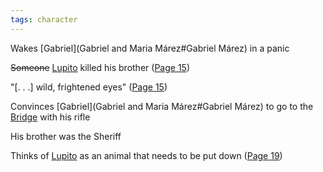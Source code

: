 ```yaml
---
tags: character
---
```

Wakes [Gabriel](Gabriel and Maria Márez#Gabriel Márez) in a panic

~~Someone~~ [Lupito](/Lupito) killed his brother ([Page 15](BMU.pdf#page=27))

"\[. . .\] wild, frightened eyes" ([Page 15](BMU.pdf#page=27))

Convinces [Gabriel](Gabriel and Maria Márez#Gabriel Márez) to go to the [Bridge](/Bridge) with his rifle

His brother was the Sheriff

Thinks of [Lupito](/Lupito) as an animal that needs to be put down ([Page 19](BMU.pdf#page=31))